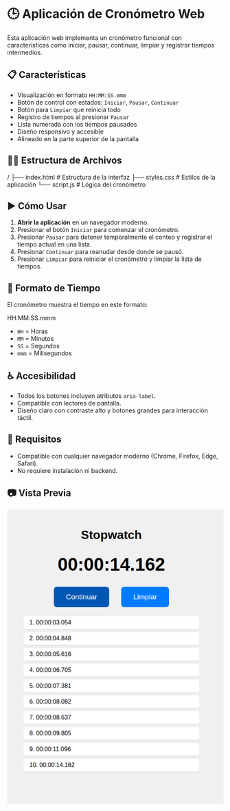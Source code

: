 # 🕒 Aplicación de Cronómetro Web

Esta aplicación web implementa un cronómetro funcional con características como iniciar, pausar, continuar, limpiar y registrar tiempos intermedios.

## 📋 Características

- Visualización en formato `HH:MM:SS.mmm`
- Botón de control con estados: `Iniciar`, `Pausar`, `Continuar`
- Botón para `Limpiar` que reinicia todo
- Registro de tiempos al presionar `Pausar`
- Lista numerada con los tiempos pausados
- Diseño responsivo y accesible
- Alineado en la parte superior de la pantalla

## 🧑‍💻 Estructura de Archivos

/
├── index.html # Estructura de la interfaz
├── styles.css # Estilos de la aplicación
└── script.js # Lógica del cronómetro


## ▶️ Cómo Usar

1. **Abrir la aplicación** en un navegador moderno.
2. Presionar el botón `Iniciar` para comenzar el cronómetro.
3. Presionar `Pausar` para detener temporalmente el conteo y registrar el tiempo actual en una lista.
4. Presionar `Continuar` para reanudar desde donde se pausó.
5. Presionar `Limpiar` para reiniciar el cronómetro y limpiar la lista de tiempos.

## 📑 Formato de Tiempo

El cronómetro muestra el tiempo en este formato:

HH:MM:SS.mmm

- `HH` = Horas
- `MM` = Minutos
- `SS` = Segundos
- `mmm` = Milisegundos

## ♿ Accesibilidad

- Todos los botones incluyen atributos `aria-label`.
- Compatible con lectores de pantalla.
- Diseño claro con contraste alto y botones grandes para interacción táctil.

## 🧪 Requisitos

- Compatible con cualquier navegador moderno (Chrome, Firefox, Edge, Safari).
- No requiere instalación ni backend.

## 📷 Vista Previa

![vista-previa](preview.png)